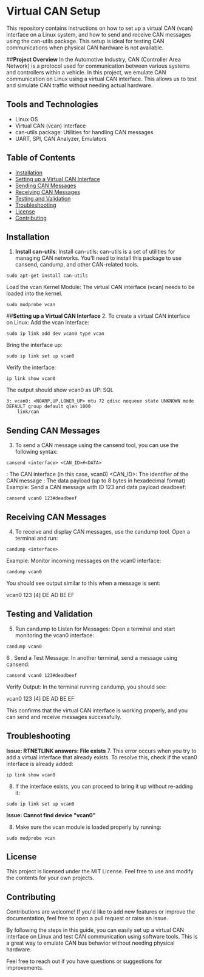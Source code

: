 # **Virtual CAN Setup**
This repository contains instructions on how to set up a virtual CAN (vcan) interface on a Linux system, and how to send and receive CAN messages using the can-utils package. This setup is ideal for testing CAN communications when physical CAN hardware is not available.

##**Project Overview**
In the Automotive Industry, CAN (Controller Area Network) is a protocol used for communication between various systems and controllers within a vehicle. In this project, we emulate CAN communication on Linux using a virtual CAN interface. This allows us to test and simulate CAN traffic without needing actual hardware.

## Tools and Technologies

- Linux OS
- Virtual CAN (vcan) interface
- can-utils package: Utilities for handling CAN messages
- UART, SPI, CAN Analyzer, Emulators

## Table of Contents

- [Installation](#installation)
- [Setting up a Virtual CAN Interface](#setting-up-a-virtual-can-interface)
- [Sending CAN Messages](#sending-can-messages)
- [Receiving CAN Messages](#receiving-can-messages)
- [Testing and Validation](#testing-and-validation)
- [Troubleshooting](#troubleshooting)
- [License](#license)
- [Contributing](#contributing)

## Installation

1. **Install can-utils**:
Install can-utils: can-utils is a set of utilities for managing CAN networks. You'll need to install this package to use cansend, candump, and other CAN-related tools.
```
sudo apt-get install can-utils

```
Load the vcan Kernel Module: The virtual CAN interface (vcan) needs to be loaded into the kernel.

```
sudo modprobe vcan
```
##**Setting up a Virtual CAN Interface**
2. To create a virtual CAN interface on Linux:
Add the vcan interface:
```
sudo ip link add dev vcan0 type vcan

```
Bring the interface up:
```
sudo ip link set up vcan0
```
Verify the interface:
```
ip link show vcan0
```
The output should show vcan0 as UP:
SQL
```
3: vcan0: <NOARP,UP,LOWER_UP> mtu 72 qdisc noqueue state UNKNOWN mode DEFAULT group default qlen 1000
    link/can
````
## **Sending CAN Messages**
3. To send a CAN message using the cansend tool, you can use the following syntax:
```
cansend <interface> <CAN_ID>#<DATA>
```
<interface>: The CAN interface (in this case, vcan0)
<CAN_ID>: The identifier of the CAN message
<DATA>: The data payload (up to 8 bytes in hexadecimal format)
Example:
Send a CAN message with ID 123 and data payload deadbeef:
```
cansend vcan0 123#deadbeef

```
## **Receiving CAN Messages**
4. To receive and display CAN messages, use the candump tool. Open a terminal and run:

```
candump <interface>
```
Example:
Monitor incoming messages on the vcan0 interface:
```
candump vcan0
```
You should see output similar to this when a message is sent:
 
  vcan0  123   [4]  DE AD BE EF
## **Testing and Validation**
5. Run candump to Listen for Messages: Open a terminal and start monitoring the vcan0 interface:
```
candump vcan0
```
6 . Send a Test Message: In another terminal, send a message using cansend:
```
cansend vcan0 123#deadbeef
```
Verify Output: In the terminal running candump, you should see:

vcan0  123   [4]  DE AD BE EF

This confirms that the virtual CAN interface is working properly, and you can send and receive messages successfully.

## **Troubleshooting**
**Issue: RTNETLINK answers: File exists**
7. This error occurs when you try to add a virtual interface that already exists. To resolve this, check if the vcan0 interface is already added:
```
ip link show vcan0
```
8. If the interface exists, you can proceed to bring it up without re-adding it:
```
sudo ip link set up vcan0
```
**Issue: Cannot find device "vcan0"**

8. Make sure the vcan module is loaded properly by running:
```
sudo modprobe vcan
```
## License
This project is licensed under the MIT License. Feel free to use and modify the contents for your own projects.

## **Contributing**
Contributions are welcome! If you'd like to add new features or improve the documentation, feel free to open a pull request or raise an issue.

By following the steps in this guide, you can easily set up a virtual CAN interface on Linux and test CAN communication using software tools. This is a great way to emulate CAN bus behavior without needing physical hardware.

Feel free to reach out if you have questions or suggestions for improvements.
